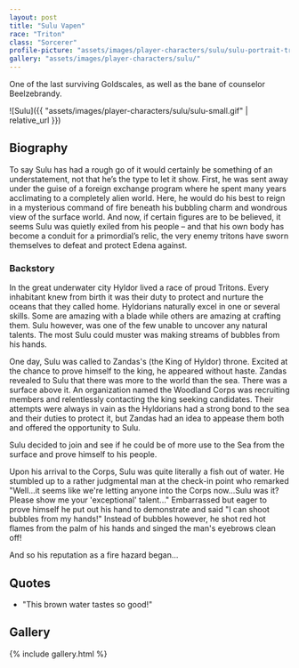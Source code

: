 ```yaml
---
layout: post
title: "Sulu Vapen"
race: "Triton"
class: "Sorcerer"
profile-picture: "assets/images/player-characters/sulu/sulu-portrait-transparent.png"
gallery: "assets/images/player-characters/sulu/"
---
```


<!-- Character tagline -->
One of the last surviving Goldscales, as well as the bane of counselor Beelzebrandy.

![Sulu]({{ "assets/images/player-characters/sulu/sulu-small.gif" | relative_url }})

## Biography

To say Sulu has had a rough go of it would certainly be something of an understatement, not that he’s the type to let it show. First, he was sent away under the guise of a foreign exchange program where he spent many years acclimating to a completely alien world. Here, he would do his best to reign in a mysterious command of fire beneath his bubbling charm and wondrous view of the surface world. And now, if certain figures are to be believed, it seems Sulu was quietly exiled from his people – and that his own body has become a conduit for a primordial’s relic, the very enemy tritons have sworn themselves to defeat and protect Edena against.

### Backstory

In the great underwater city Hyldor lived a race of proud Tritons.  Every inhabitant knew from birth it was their duty to protect and nurture the oceans that they called home.  Hyldorians naturally excel in one or several skills.  Some are amazing with a blade while others are amazing at crafting them.  Sulu however, was one of the few unable to uncover any natural talents.  The most Sulu could muster was making streams of bubbles from his hands.

One day, Sulu was called to Zandas's (the King of Hyldor) throne.  Excited at the chance to prove himself to the king, he appeared without haste.  Zandas revealed to Sulu that there was more to the world than the sea.  There was a surface above it.  An organization named the Woodland Corps was recruiting members and relentlessly contacting the king seeking candidates.  Their attempts were always in vain as the Hyldorians had a strong bond to the sea and their duties to protect it, but Zandas had an idea to appease them both and offered the opportunity to Sulu.

Sulu decided to join and see if he could be of more use to the Sea from the surface and prove himself to his people.

Upon his arrival to the Corps, Sulu was quite literally a fish out of water.  He stumbled up to a rather judgmental man at the check-in point who remarked "Well...it seems like we're letting anyone into the Corps now...Sulu was it?  Please show me your 'exceptional' talent..."  Embarrassed but eager to prove himself he put out his hand to demonstrate and said "I can shoot bubbles from my hands!"  Instead of bubbles however, he shot red hot flames from the palm of his hands and singed the man's eyebrows clean off!  

And so his reputation as a fire hazard began...

## Quotes

- "This brown water tastes so good!"

## Gallery

{% include gallery.html %}
